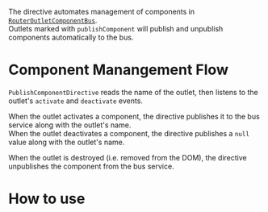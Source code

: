 The directive automates management of components in [`RouterOutletComponentBus`](/Modules/RouterXModule/RouterOutletComponentBus).  
Outlets marked with `publishComponent` will publish and unpublish components automatically to the bus.

# Component Manangement Flow
`PublishComponentDirective` reads the name of the outlet, then listens to the outlet's `activate` and `deactivate` events.

When the outlet activates a component, the directive publishes it to the bus service along with the outlet's name.  
When the outlet deactivates a component, the directive publishes a `null` value along with the outlet's name.  

When the outlet is destroyed (i.e. removed from the DOM), the directive unpublishes the component from the bus service.

# How to use
